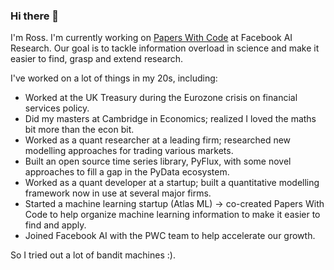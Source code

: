 ### Hi there 👋

I'm Ross. I'm currently working on [Papers With Code](http://www.paperswithcode.com) at Facebook AI Research. Our goal is to tackle information overload in science and make it easier to find, grasp and extend research.

I've worked on a lot of things in my 20s, including:

- Worked at the UK Treasury during the Eurozone crisis on financial services policy.
- Did my masters at Cambridge in Economics; realized I loved the maths bit more than the econ bit.
- Worked as a quant researcher at a leading firm; researched new modelling approaches for trading various markets.
- Built an open source time series library, PyFlux, with some novel approaches to fill a gap in the PyData ecosystem.
- Worked as a quant developer at a startup; built a quantitative modelling framework now in use at several major firms.
- Started a machine learning startup (Atlas ML) -> co-created Papers With Code to help organize machine learning information to make it easier to find and apply.
- Joined Facebook AI with the PWC team to help accelerate our growth.

So I tried out a lot of bandit machines :).
